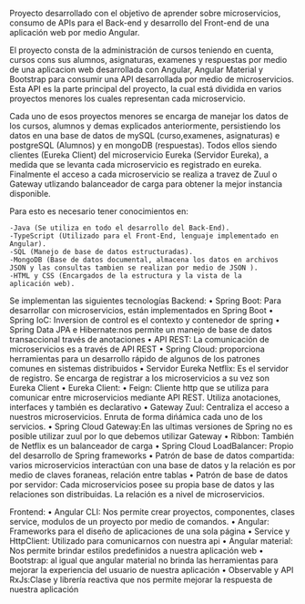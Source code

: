 Proyecto desarrollado con el objetivo de aprender sobre microservicios, consumo de APIs para el Back-end y desarrollo del Front-end de una aplicación web por medio Angular.

El proyecto consta de la administración de cursos teniendo en cuenta, cursos cons sus alumnos, asignaturas, examenes y respuestas por medio de una aplicacion web desarrollada con Angular, Angular Material y Bootstrap para consumir una API desarrollada por medio de microservicios. Esta API es la parte principal del proyecto, la cual está dividida en varios proyectos menores los cuales representan cada microservicio.

Cada uno de esos proyectos menores se encarga de manejar los datos de los cursos, alumnos y demas explicados anteriormente, persistiendo los datos en una base de datos de mySQL (curso,examenes, asignaturas) e postgreSQL (Alumnos) y en mongoDB (respuestas). Todos ellos siendo clientes (Eureka Client) del microservicio Eureka (Servidor Eureka), a medida que se levanta cada microservicio es registrado en eureka. Finalmente el acceso a cada microservicio se realiza a travez de Zuul o Gateway utlizando balanceador de carga para obtener la mejor instancia disponible.

Para esto es necesario tener conocimientos en:

	-Java (Se utiliza en todo el desarrollo del Back-End).
	-TypeScript (Utilizado para el Front-End, lenguaje implementado en 		Angular).
	-SQL (Manejo de base de datos estructuradas).
	-MongoDB (Base de datos documental, almacena los datos en archivos 		JSON y las consultas tambien se realizan por medio de JSON ).
	-HTML y CSS (Encargados de la estructura y la vista de la 		aplicación web).

Se implementan las siguientes tecnologías
Backend:
    • Spring Boot: Para desarrollar con microservicios, están implementados en Spring Boot
    • Spring IoC: Inversion de control es el contexto y contenedor de spring
    • Spring Data JPA e Hibernate:nos permite un manejo de base de datos transaccional través de anotaciones
    • API REST: La comunicación de microservicios es a través de API REST 
    • Spring Cloud: proporciona herramientas para un desarrollo rápido de algunos de los patrones comunes en sistemas distribuidos
    • Servidor Eureka Netflix: Es el servidor de registro. Se encarga de registrar a los microservicios a su vez son Eureka Client
    • Eureka Client:
    • Feign: Cliente http que se utiliza para comunicar entre microservicios mediante API REST. Utiliza anotaciones, interfaces y también es declarativo
    • Gateway Zuul: Centraliza el acceso a nuestros microservicios. Enruta de forma dińámica cada uno de los servicios. 
    • Spring Cloud Gateway:En las ultimas versiones de Spring no es posible utilizar zuul por lo que debemos utilizar Gateway
    • Ribbon: También de Netflix es un balanceador de carga
    • Spring Cloud LoadBalancer: Propio del desarrollo de Spring frameworks
    • Patrón de base de datos compartida: varios microservicios interactúan con una base de datos y la relación es por medio de claves foraneas, relación entre tablas
    • Patrón de base de datos por servidor: Cada microservicios posee su propia base de datos y las relaciones son distribuidas. La relación es a nivel de microservicios.

Frontend:
    • Angular CLI: Nos permite crear proyectos, componentes, clases service, modulos de un proyecto por medio de comandos.
    • Angular: Frameworks para el diseño de aplicaciones de una sola página
    • Service y HttpClient: Utilizado para comunicarnos con nuestra api
    • Angular material: Nos permite brindar estilos predefinidos a nuestra aplicación web
    • Bootstrap: al igual que angular material no brinda las herramientas para mejorar la experiencia del usuario de nuestra aplicación
    • Observable y API RxJs:Clase y librería reactiva que nos permite mejorar la respuesta de nuestra aplicación
